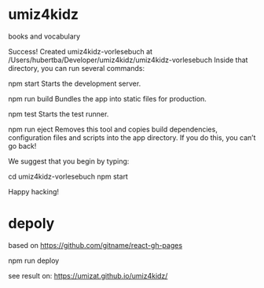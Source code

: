 # umiz4kidz
books and vocabulary

Success! Created umiz4kidz-vorlesebuch at /Users/hubertba/Developer/umiz4kidz/umiz4kidz-vorlesebuch
Inside that directory, you can run several commands:

  npm start
    Starts the development server.

  npm run build
    Bundles the app into static files for production.

  npm test
    Starts the test runner.

  npm run eject
    Removes this tool and copies build dependencies, configuration files
    and scripts into the app directory. If you do this, you can’t go back!

We suggest that you begin by typing:

  cd umiz4kidz-vorlesebuch
  npm start

Happy hacking!


# depoly

based on https://github.com/gitname/react-gh-pages

npm run deploy

see result on: https://umizat.github.io/umiz4kidz/
